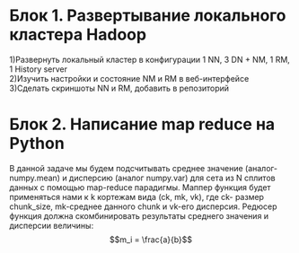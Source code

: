 # Блок 1. Развертывание локального кластера Hadoop
1)Развернуть локальный кластер в конфигурации 1 NN, 3 DN + NM, 1 RM, 1 History server\
2)Изучить настройки и состояние NM и RM в веб-интерфейсе\
3)Сделать скриншоты NN и RM, добавить в репозиторий
# Блок 2. Написание map reduce на Python
В данной задаче мы будем подсчитывать среднее значение (аналог- numpy.mean) и дисперсию (аналог numpy.var) для сета из N сплитов данных с помощью map-reduce парадигмы. Маппер функция будет применяться нами к k кортежам вида (сk, mk, vk), где ck- размер chunk_size, mk-среднее данного chunk и vk-его дисперсия. Редюсер функция должна скомбинировать результаты среднего значения и дисперсии величины:
$$m_i = \frac{a}{b}$$

